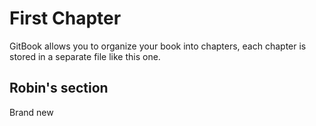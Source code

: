 # First Chapter

GitBook allows you to organize your book into chapters, each chapter is stored in a separate file like this one.

## Robin's section

Brand new
